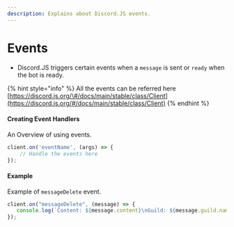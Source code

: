 ```yaml
---
description: Explains about Discord.JS events.
---
```


# Events

* Discord.JS triggers certain events when a `message` is sent or `ready` when the bot is ready.

{% hint style="info" %}
All the events can be referred here [https://discord.js.org/\#/docs/main/stable/class/Client](https://discord.js.org/#/docs/main/stable/class/Client)
{% endhint %}

#### Creating Event Handlers

An Overview of using events.

```javascript
client.on('eventName', (args) => {
    // Handle the events here
});
```

#### Example

Example of `messageDelete` event.

```javascript
client.on("messageDelete", (message) => {
   console.log(`Content: ${message.content}\nGuild: ${message.guild.name}\nAuthor: ${message.author.tag}\nChannel: ${message.channel.name}`);
});
```




